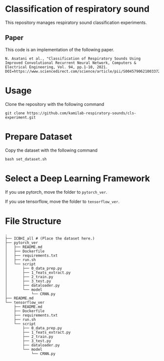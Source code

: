 # Classification of respiratory sound
This repository manages respiratory sound classification experiments.

## Paper
This code is an implementation of the following paper.
```
N. Asatani et al., "Classification of Respiratory Sounds Using Improved Convolutional Recurrent Neural Network, Computers & Electrical Engineering, Vol. 94, pp.1-10, 2021. DOI=https://www.sciencedirect.com/science/article/pii/S0045790621003372
```

# Usage
Clone the repository with the following command

```
git clone https://github.com/kamilab-respiratory-sounds/cls-experiment.git
```

# Prepare Dataset
Copy the dataset with the following command
```
bash set_dataset.sh
```

# Select a Deep Learning Framework
If you use pytorch, move the folder to ```pytorch_ver```.  

If you use tensorflow, move the folder to ```tensorflow_ver```.

# File Structure
```
.
├── ICBHI_all # (Place the dataset here.)
├── pytorch_ver
│   ├── README.md
│   ├── Dockerfile
│   ├── requirements.txt
│   ├── run.sh
│   └── script
│       ├── 0_data_prep.py
│       ├── 1_feats_extract.py
│       ├── 2_train.py
│       ├── 3_test.py
│       ├── dataloader.py
│       └── model
│           └── CRNN.py
├── README.md
└── tensorflow_ver
    ├── README.md
    ├── Dockerfile
    ├── requirements.txt
    ├── run.sh
    └── script
        ├── 0_data_prep.py
        ├── 1_feats_extract.py
        ├── 2_train.py
        ├── 3_test.py
        ├── dataloader.py
        └── model
            └── CRNN.py
```
